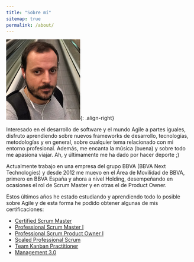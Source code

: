 ```yaml
---
title: "Sobre mí"
sitemap: true
permalink: /about/
---
```


![image-right](/assets/images/pedro200x217.png){: .align-right}

Interesado en el desarrollo de software y el mundo Agile a partes iguales, disfruto aprendiendo sobre nuevos frameworks de desarrollo, tecnologías, metodologías y en general, sobre cualquier tema relacionado con mi entorno profesional. Además, me encanta la música (buena) y sobre todo me apasiona viajar. Ah, y últimamente me ha dado por hacer deporte ;)

Actualmente trabajo en una empresa del grupo BBVA (BBVA Next Technologies) y desde 2012 me muevo en el Área de Movilidad de BBVA, primero en BBVA España y ahora a nivel Holding, desempeñando en ocasiones el rol de Scrum Master y en otras el de Product Owner.

Estos últimos años he estado estudiando y aprendiendo todo lo posible sobre Agile y de esta forma he podido obtener algunas de mis certificaciones:

* [Certified Scrum Master](/assets/docs/csm.pdf)
* [Professional Scrum Master I](/assets/docs/psmi.pdf)
* [Professional Scrum Product Owner I](/assets/docs/pspoi.pdf)
* [Scaled Professional Scrum](/assets/docs/sps.pdf)
* [Team Kanban Practitioner](/assets/docs/kanban-tkp.pdf)
* [Management 3.0](/assets/docs/management30.pdf)


